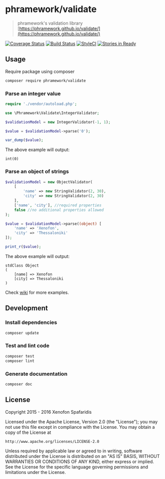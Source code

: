 # phramework/validate
> phramework's validation library [https://phramework.github.io/validate/](https://phramework.github.io/validate/)

[![Coverage Status](https://coveralls.io/repos/phramework/validate/badge.svg?branch=master&service=github)](https://coveralls.io/github/phramework/validate?branch=master) [![Build Status](https://travis-ci.org/phramework/validate.svg?branch=master)](https://travis-ci.org/phramework/validate)
[![StyleCI](https://styleci.io/repos/46938331/shield)](https://styleci.io/repos/46938331)
[![Stories in Ready](https://badge.waffle.io/phramework/validate.svg?label=ready&title=Ready)](http://waffle.io/phramework/validate)

## Usage
Require package using composer

```bash
composer require phramework/validate
```

### Parse an integer value

```php
require './vendor/autoload.php';

use \Phramework\Validate\IntegerValidator;

$validationModel = new IntegerValidator(-1, 1);

$value = $validationModel->parse('0');

var_dump($value);
```

The above example will output:

```
int(0)
```

### Parse an object of strings

```php
$validationModel = new ObjectValidator(
    [
        'name' => new StringValidator(2, 30),
        'city' => new StringValidator(2, 30)
    ],
    ['name', 'city'], //required properties
    false //no additional properties allowed
);

$value = $validationModel->parse((object) [
    'name' => 'Xenofon',
    'city' => 'Thessaloniki'
]);

print_r($value);
```

The above example will output:

```
stdClass Object
(
    [name] => Xenofon
    [city] => Thessaloniki
)
```

Check [wiki](https://github.com/phramework/validate/wiki) for more examples.

## Development
### Install dependencies

```bash
composer update
```

### Test and lint code

```bash
composer test
composer lint
```
### Generate documentation

```bash
composer doc
```

## License
Copyright 2015 - 2016 Xenofon Spafaridis

Licensed under the Apache License, Version 2.0 (the "License"); you may not use this file except in compliance with the License. You may obtain a copy of the License at

```
http://www.apache.org/licenses/LICENSE-2.0
```

Unless required by applicable law or agreed to in writing, software distributed under the License is distributed on an "AS IS" BASIS, WITHOUT WARRANTIES OR CONDITIONS OF ANY KIND, either express or implied. See the License for the specific language governing permissions and limitations under the License.
